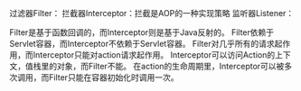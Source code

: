 过滤器Filter：
拦截器Interceptor：拦截是AOP的一种实现策略
监听器Listener：

Filter是基于函数回调的，而Interceptor则是基于Java反射的。
Filter依赖于Servlet容器，而Interceptor不依赖于Servlet容器。
Filter对几乎所有的请求起作用，而Interceptor只能对action请求起作用。
Interceptor可以访问Action的上下文，值栈里的对象，而Filter不能。
在action的生命周期里，Interceptor可以被多次调用，而Filter只能在容器初始化时调用一次。